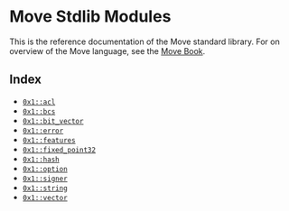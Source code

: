 <a id="@Move_Stdlib_Modules_0"></a>

# Move Stdlib Modules

This is the reference documentation of the Move standard library.
For on overview of the Move language, see the [Move Book][move-book].

<a id="@Index_1"></a>

## Index

- [`0x1::acl`](acl.md#0x1_acl)
- [`0x1::bcs`](bcs.md#0x1_bcs)
- [`0x1::bit_vector`](bit_vector.md#0x1_bit_vector)
- [`0x1::error`](error.md#0x1_error)
- [`0x1::features`](features.md#0x1_features)
- [`0x1::fixed_point32`](fixed_point32.md#0x1_fixed_point32)
- [`0x1::hash`](hash.md#0x1_hash)
- [`0x1::option`](option.md#0x1_option)
- [`0x1::signer`](signer.md#0x1_signer)
- [`0x1::string`](string.md#0x1_string)
- [`0x1::vector`](vector.md#0x1_vector)

[move-book]: https://aptos.dev/move/book/SUMMARY
